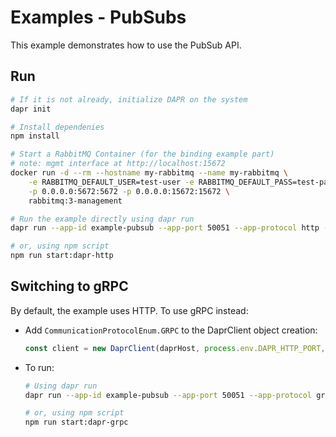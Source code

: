 # Examples - PubSubs

This example demonstrates how to use the PubSub API.

## Run

```bash
# If it is not already, initialize DAPR on the system
dapr init

# Install dependenies
npm install

# Start a RabbitMQ Container (for the binding example part)
# note: mgmt interface at http://localhost:15672 
docker run -d --rm --hostname my-rabbitmq --name my-rabbitmq \
    -e RABBITMQ_DEFAULT_USER=test-user -e RABBITMQ_DEFAULT_PASS=test-password \
    -p 0.0.0.0:5672:5672 -p 0.0.0.0:15672:15672 \
    rabbitmq:3-management

# Run the example directly using dapr run
dapr run --app-id example-pubsub --app-port 50051 --app-protocol http --components-path ./components npm run start

# or, using npm script
npm run start:dapr-http
```

## Switching to gRPC

By default, the example uses HTTP. To use gRPC instead:

- Add `CommunicationProtocolEnum.GRPC` to the DaprClient object creation:

  ```typescript
  const client = new DaprClient(daprHost, process.env.DAPR_HTTP_PORT, CommunicationProtocolEnum.GRPC);
  ```

- To run:

  ```bash
  # Using dapr run
  dapr run --app-id example-pubsub --app-port 50051 --app-protocol grpc --components-path ./components npm run start

  # or, using npm script
  npm run start:dapr-grpc
  ```
